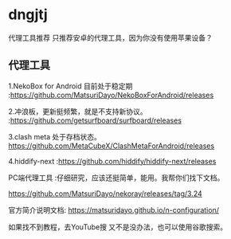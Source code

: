 # dngjtj
代理工具推荐   只推荐安卓的代理工具，因为你没有使用苹果设备？
## 代理工具
1.NekoBox for Android 目前处于稳定期
:https://github.com/MatsuriDayo/NekoBoxForAndroid/releases

2.冲浪板，更新挺频繁，就是不支持新协议。
:https://github.com/getsurfboard/surfboard/releases

3.clash meta  处于存档状态。
https://github.com/MetaCubeX/ClashMetaForAndroid/releases

4.hiddify-next 
:https://github.com/hiddify/hiddify-next/releases

PC端代理工具 :仔细研究，应该还挺简单，能用。我帮你们找下文档。

https://github.com/MatsuriDayo/nekoray/releases/tag/3.24

官方简介说明文档:
https://matsuridayo.github.io/n-configuration/

如果找不到教程，去YouTube搜 又不是没办法，也可以使用谷歌搜索。


